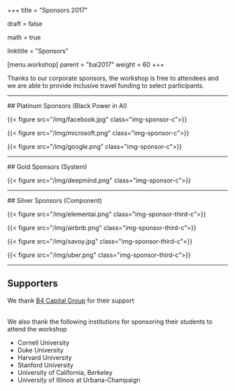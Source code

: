 ﻿+++
title = "Sponsors 2017"

draft = false

math = true

linktitle = "Sponsors"

[menu.workshop]
  parent = "bai2017"
  weight = 60
+++

Thanks to our corporate sponsors, the workshop is free to attendees and we are able to provide inclusive travel funding to select participants.

<hr>
## Platinum Sponsors (Black Power in AI)

<!-- {{< figure src="/img/blackinai.png" class="img-sponsor-icon">}} -->

{{< figure src="/img/facebook.jpg" class="img-sponsor-c">}}

<!-- <hr> ## Gold Sponsors -->

{{< figure src="/img/microsoft.png" class="img-sponsor-c">}}

{{< figure src="/img/google.png" class="img-sponsor-c">}}

<hr>
## Gold Sponsors (System)

<!-- {{< figure src="/img/fa-code.png" class="img-sponsor-c">}} -->

{{< figure src="/img/deepmind.png" class="img-sponsor-c">}}

<hr>
## Silver Sponsors (Component)

<!-- {{< figure src="/img/fa-chip.png" class="img-sponsor-third-c">}} -->

{{< figure src="/img/elementai.png" class="img-sponsor-third-c">}}

{{< figure src="/img/airbnb.png" class="img-sponsor-third-c">}}

{{< figure src="/img/savoy.jpg" class="img-sponsor-third-c">}}

{{< figure src="/img/uber.png" class="img-sponsor-third-c">}}

<hr>

## Supporters

We thank [B4 Capital Group](https://b4capitalgroup.com/) for their support
<br><br>

We also thank the following institutions  for sponsoring their students to attend the  workshop

 - Cornell University
 - Duke University
 - Harvard University
 - Stanford University
 - University of California, Berkeley
 - University of Illinois at Urbana-Champaign
